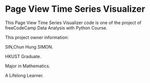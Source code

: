 # Page View Time Series Visualizer

This Page View Time Series Visualizer code is one of the project of freeCodeCamp Data Analysis with Python Course.

This project owner information:

SIN,Chun Hung SIMON.

HKUST Graduate.

Major in Mathematics.

A Lifelong Learner.
